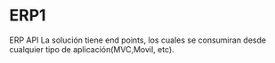 # ERP1
ERP API
La solución tiene end points, los cuales se consumiran desde cualquier tipo de aplicación(MVC,Movil, etc).
